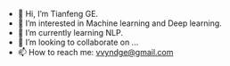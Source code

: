- 👋 Hi, I’m Tianfeng GE.
- 👀 I’m interested in Machine learning and Deep learning.
- 🌱 I’m currently learning NLP.
- 💞️ I’m looking to collaborate on ...
- 📫 How to reach me: vvyndge@gmail.com
